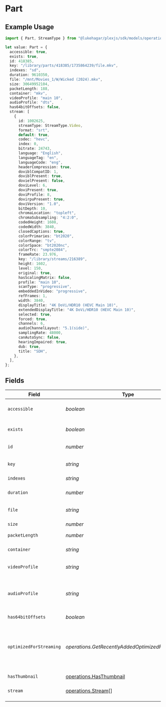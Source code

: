 # Part

## Example Usage

```typescript
import { Part, StreamType } from "@lukehagar/plexjs/sdk/models/operations";

let value: Part = {
  accessible: true,
  exists: true,
  id: 418385,
  key: "/library/parts/418385/1735864239/file.mkv",
  indexes: "sd",
  duration: 9610350,
  file: "/mnt/Movies_1/W/Wicked (2024).mkv",
  size: 30649952104,
  packetLength: 188,
  container: "mkv",
  videoProfile: "main 10",
  audioProfile: "dts",
  has64bitOffsets: false,
  stream: [
    {
      id: 1002625,
      streamType: StreamType.Video,
      format: "srt",
      default: true,
      codec: "hevc",
      index: 0,
      bitrate: 24743,
      language: "English",
      languageTag: "en",
      languageCode: "eng",
      headerCompression: true,
      doviblCompatID: 1,
      doviblPresent: true,
      dovielPresent: false,
      doviLevel: 6,
      doviPresent: true,
      doviProfile: 8,
      dovirpuPresent: true,
      doviVersion: "1.0",
      bitDepth: 10,
      chromaLocation: "topleft",
      chromaSubsampling: "4:2:0",
      codedHeight: 1608,
      codedWidth: 3840,
      closedCaptions: true,
      colorPrimaries: "bt2020",
      colorRange: "tv",
      colorSpace: "bt2020nc",
      colorTrc: "smpte2084",
      frameRate: 23.976,
      key: "/library/streams/216389",
      height: 1602,
      level: 150,
      original: true,
      hasScalingMatrix: false,
      profile: "main 10",
      scanType: "progressive",
      embeddedInVideo: "progressive",
      refFrames: 1,
      width: 3840,
      displayTitle: "4K DoVi/HDR10 (HEVC Main 10)",
      extendedDisplayTitle: "4K DoVi/HDR10 (HEVC Main 10)",
      selected: true,
      forced: true,
      channels: 6,
      audioChannelLayout: "5.1(side)",
      samplingRate: 48000,
      canAutoSync: false,
      hearingImpaired: true,
      dub: true,
      title: "SDH",
    },
  ],
};
```

## Fields

| Field                                                                              | Type                                                                               | Required                                                                           | Description                                                                        | Example                                                                            |
| ---------------------------------------------------------------------------------- | ---------------------------------------------------------------------------------- | ---------------------------------------------------------------------------------- | ---------------------------------------------------------------------------------- | ---------------------------------------------------------------------------------- |
| `accessible`                                                                       | *boolean*                                                                          | :heavy_minus_sign:                                                                 | Indicates if the part is accessible.                                               | true                                                                               |
| `exists`                                                                           | *boolean*                                                                          | :heavy_minus_sign:                                                                 | Indicates if the part exists.                                                      | true                                                                               |
| `id`                                                                               | *number*                                                                           | :heavy_check_mark:                                                                 | Unique part identifier.                                                            | 418385                                                                             |
| `key`                                                                              | *string*                                                                           | :heavy_check_mark:                                                                 | Key to access this part.                                                           | /library/parts/418385/1735864239/file.mkv                                          |
| `indexes`                                                                          | *string*                                                                           | :heavy_minus_sign:                                                                 | N/A                                                                                | sd                                                                                 |
| `duration`                                                                         | *number*                                                                           | :heavy_minus_sign:                                                                 | Duration of the part in milliseconds.                                              | 9610350                                                                            |
| `file`                                                                             | *string*                                                                           | :heavy_check_mark:                                                                 | File path for the part.                                                            | /mnt/Movies_1/W/Wicked (2024).mkv                                                  |
| `size`                                                                             | *number*                                                                           | :heavy_check_mark:                                                                 | File size in bytes.                                                                | 30649952104                                                                        |
| `packetLength`                                                                     | *number*                                                                           | :heavy_minus_sign:                                                                 | N/A                                                                                | 188                                                                                |
| `container`                                                                        | *string*                                                                           | :heavy_minus_sign:                                                                 | Container format of the part.                                                      | mkv                                                                                |
| `videoProfile`                                                                     | *string*                                                                           | :heavy_minus_sign:                                                                 | Video profile for the part.                                                        | main 10                                                                            |
| `audioProfile`                                                                     | *string*                                                                           | :heavy_minus_sign:                                                                 | The audio profile used for the media (e.g., DTS, Dolby Digital, etc.).             | dts                                                                                |
| `has64bitOffsets`                                                                  | *boolean*                                                                          | :heavy_minus_sign:                                                                 | N/A                                                                                | false                                                                              |
| `optimizedForStreaming`                                                            | *operations.GetRecentlyAddedOptimizedForStreaming*                                 | :heavy_minus_sign:                                                                 | Has this media been optimized for streaming. NOTE: This can be 0, 1, false or true |                                                                                    |
| `hasThumbnail`                                                                     | [operations.HasThumbnail](../../../sdk/models/operations/hasthumbnail.md)          | :heavy_minus_sign:                                                                 | N/A                                                                                | 1                                                                                  |
| `stream`                                                                           | [operations.Stream](../../../sdk/models/operations/stream.md)[]                    | :heavy_minus_sign:                                                                 | An array of streams for this part.                                                 |                                                                                    |